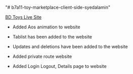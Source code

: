 "# b7a11-toy-marketplace-client-side-syedalamin" 

[BD Toys Live Site](https://action-figure-toys.web.app/)

* Added Aos animation to website

* Tablist has been added to the website

* Updates and deletions have been added to the website

* Added private route website

* Added Login Logout, Details page to website